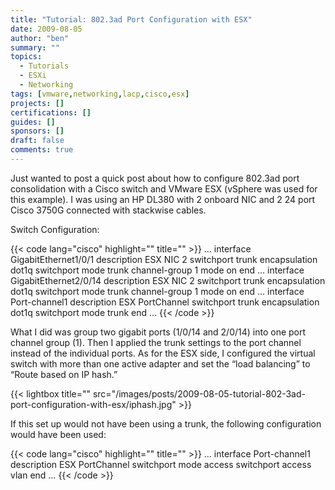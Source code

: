 ```yaml
---
title: "Tutorial: 802.3ad Port Configuration with ESX"
date: 2009-08-05
author: "ben"
summary: ""
topics:
  - Tutorials
  - ESXi
  - Networking
tags: [vmware,networking,lacp,cisco,esx]
projects: []
certifications: []
guides: []
sponsors: []
draft: false
comments: true
---
```


Just wanted to post a quick post about how to configure 802.3ad port consolidation with a Cisco switch and VMware ESX (vSphere was used for this example).  I was using an HP DL380 with 2 onboard NIC and 2 24 port Cisco 3750G connected with stackwise cables.

Switch Configuration:

{{< code lang="cisco" highlight="" title="" >}}
…
interface GigabitEthernet1/0/1
description ESX NIC 2
switchport trunk encapsulation dot1q
switchport mode trunk channel-group 1 mode on
end
…
interface GigabitEthernet2/0/14
description ESX NIC 2
switchport trunk encapsulation dot1q
switchport mode trunk channel-group 1 mode on
end
…
interface Port-channel1
description ESX PortChannel
switchport trunk encapsulation dot1q
switchport mode trunk
end
…
{{< /code >}}
<!--more-->
What I did was group two gigabit ports (1/0/14 and 2/0/14) into one port channel group (1).  Then I applied the trunk settings to the port channel instead of the individual ports.  As for the ESX side, I configured the virtual switch with more than one active adapter and set the “load balancing” to “Route based on IP hash.”

{{< lightbox title="" src="/images/posts/2009-08-05-tutorial-802-3ad-port-configuration-with-esx/iphash.jpg" >}}

If this set up would not have been using a trunk, the following configuration would have been used:

{{< code lang="cisco" highlight="" title="" >}}
…
interface Port-channel1
description ESX PortChannel
switchport mode access
switchport access vlan <vlan for port group>
end
…
{{< /code >}}
